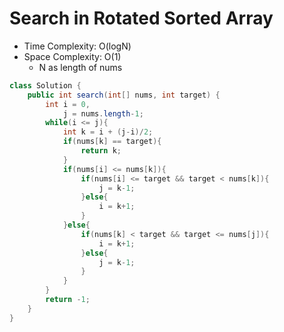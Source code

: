 # Search in Rotated Sorted Array

- Time Complexity: O(logN)
- Space Complexity: O(1)
  - N as length of nums

```java
class Solution {
    public int search(int[] nums, int target) {
        int i = 0,
            j = nums.length-1;
        while(i <= j){
            int k = i + (j-i)/2;
            if(nums[k] == target){
                return k;
            }
            if(nums[i] <= nums[k]){
                if(nums[i] <= target && target < nums[k]){
                    j = k-1;
                }else{
                    i = k+1;
                }
            }else{
                if(nums[k] < target && target <= nums[j]){
                    i = k+1;
                }else{
                    j = k-1;
                }
            }
        }
        return -1;
    }
}
```
